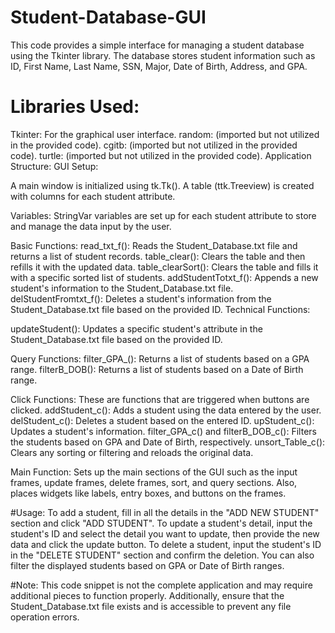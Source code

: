 # Student-Database-GUI
This code provides a simple interface for managing a student database using the Tkinter library. The database stores student information such as ID, First Name, Last Name, SSN, Major, Date of Birth, Address, and GPA.

# Libraries Used:
Tkinter: For the graphical user interface.
random: (imported but not utilized in the provided code).
cgitb: (imported but not utilized in the provided code).
turtle: (imported but not utilized in the provided code).
Application Structure:
GUI Setup:

A main window is initialized using tk.Tk().
A table (ttk.Treeview) is created with columns for each student attribute.

Variables:
StringVar variables are set up for each student attribute to store and manage the data input by the user.

Basic Functions:
read_txt_f(): Reads the Student_Database.txt file and returns a list of student records.
table_clear(): Clears the table and then refills it with the updated data.
table_clearSort(): Clears the table and fills it with a specific sorted list of students.
addStudentTotxt_f(): Appends a new student's information to the Student_Database.txt file.
delStudentFromtxt_f(): Deletes a student's information from the Student_Database.txt file based on the provided ID.
Technical Functions:

updateStudent(): Updates a specific student's attribute in the Student_Database.txt file based on the provided ID.

Query Functions:
filter_GPA_(): Returns a list of students based on a GPA range.
filterB_DOB(): Returns a list of students based on a Date of Birth range.

Click Functions:
These are functions that are triggered when buttons are clicked.
addStudent_c(): Adds a student using the data entered by the user.
delStudent_c(): Deletes a student based on the entered ID.
upStudent_c(): Updates a student's information.
filter_GPA_c() and filterB_DOB_c(): Filters the students based on GPA and Date of Birth, respectively.
unsort_Table_c(): Clears any sorting or filtering and reloads the original data.

Main Function:
Sets up the main sections of the GUI such as the input frames, update frames, delete frames, sort, and query sections.
Also, places widgets like labels, entry boxes, and buttons on the frames.

#Usage:
To add a student, fill in all the details in the "ADD NEW STUDENT" section and click "ADD STUDENT".
To update a student's detail, input the student's ID and select the detail you want to update, then provide the new data and click the update button.
To delete a student, input the student's ID in the "DELETE STUDENT" section and confirm the deletion.
You can also filter the displayed students based on GPA or Date of Birth ranges.

#Note:
This code snippet is not the complete application and may require additional pieces to function properly. Additionally, ensure that the Student_Database.txt file exists and is accessible to prevent any file operation errors.

